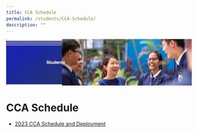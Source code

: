 ```yaml
---
title: CCA Schedule
permalink: /students/CCA-Schedule/
description: ""
---
```

![](/images/Students%20Banner.png)

CCA Schedule
============

* [2023 CCA Schedule and Deployment](/files/2023%20CCA%20Schedule%20and%20Deployment.pdf)